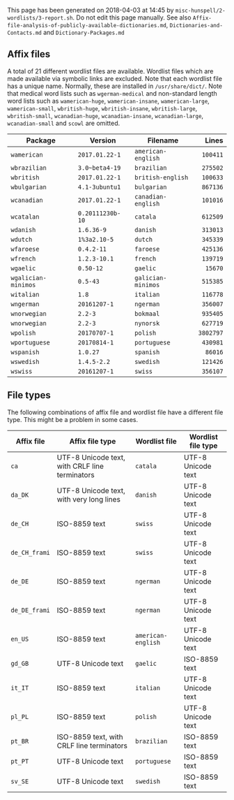 This page has been generated on 2018-04-03 at 14:45 by `misc-hunspell/2-wordlists/3-report.sh`. Do not edit this page manually. See also `Affix-file-analysis-of-publicly-available-dictionaries.md`, `Dictionaries-and-Contacts.md` and `Dictionary-Packages.md`

## Affix files

A total of 21 different wordlist files are available. Wordlist files which are made available via symbolic links are excluded. Note that each wordlist file has a unique name. Normally, these are installed in `/usr/share/dict/`. Note that medical word lists such as `wgerman-medical` and non-standard length word lists such as `wamerican-huge`, `wamerican-insane`, `wamerican-large`, `wamerican-small`, `wbritish-huge`, `wbritish-insane`, `wbritish-large`, `wbritish-small`, `wcanadian-huge`, `wcanadian-insane`, `wcanadian-large`, `wcanadian-small` and `scowl` are omitted.

| Package | Version | Filename | Lines |
|---|---|---|--:|
| `wamerican` | `2017.01.22-1` | `american-english`| `100411` |
| `wbrazilian` | `3.0~beta4-19` | `brazilian`| `275502` |
| `wbritish` | `2017.01.22-1` | `british-english`| `100633` |
| `wbulgarian` | `4.1-3ubuntu1` | `bulgarian`| `867136` |
| `wcanadian` | `2017.01.22-1` | `canadian-english`| `101016` |
| `wcatalan` | `0.20111230b-10` | `catala`| `612509` |
| `wdanish` | `1.6.36-9` | `danish`| `313013` |
| `wdutch` | `1%3a2.10-5` | `dutch`| `345339` |
| `wfaroese` | `0.4.2-11` | `faroese`| `425136` |
| `wfrench` | `1.2.3-10.1` | `french`| `139719` |
| `wgaelic` | `0.50-12` | `gaelic`| `15670` |
| `wgalician-minimos` | `0.5-43` | `galician-minimos`| `515385` |
| `witalian` | `1.8` | `italian`| `116778` |
| `wngerman` | `20161207-1` | `ngerman`| `356007` |
| `wnorwegian` | `2.2-3` | `bokmaal`| `935405` |
| `wnorwegian` | `2.2-3` | `nynorsk`| `627719` |
| `wpolish` | `20170707-1` | `polish`| `3802797` |
| `wportuguese` | `20170814-1` | `portuguese`| `430981` |
| `wspanish` | `1.0.27` | `spanish`| `86016` |
| `wswedish` | `1.4.5-2.2` | `swedish`| `121426` |
| `wswiss` | `20161207-1` | `swiss`| `356107` |
## File types

The following combinations of affix file and wordlist file have a different file type. This might be a problem in some cases.

| Affix file | Affix file type | Wordlist file | Wordlist file type |
|---|---|---|---|
| `ca` | UTF-8 Unicode text, with CRLF line terminators | `catala` | UTF-8 Unicode text |
| `da_DK` | UTF-8 Unicode text, with very long lines | `danish` | UTF-8 Unicode text |
| `de_CH` | ISO-8859 text | `swiss` | UTF-8 Unicode text |
| `de_CH_frami` | ISO-8859 text | `swiss` | UTF-8 Unicode text |
| `de_DE` | ISO-8859 text | `ngerman` | UTF-8 Unicode text |
| `de_DE_frami` | ISO-8859 text | `ngerman` | UTF-8 Unicode text |
| `en_US` | ISO-8859 text | `american-english` | UTF-8 Unicode text |
| `gd_GB` | UTF-8 Unicode text | `gaelic` | ISO-8859 text |
| `it_IT` | ISO-8859 text | `italian` | UTF-8 Unicode text |
| `pl_PL` | ISO-8859 text | `polish` | UTF-8 Unicode text |
| `pt_BR` | ISO-8859 text, with CRLF line terminators | `brazilian` | ISO-8859 text |
| `pt_PT` | UTF-8 Unicode text | `portuguese` | ISO-8859 text |
| `sv_SE` | UTF-8 Unicode text | `swedish` | ISO-8859 text |
